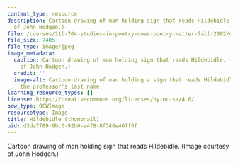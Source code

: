 ```yaml
---
content_type: resource
description: Cartoon drawing of man holding sign that reads Hildebidle. (Image courtesy
  of John Hodgen.)
file: /courses/21l-704-studies-in-poetry-does-poetry-matter-fall-2002/d3da7f896bc692b0e4f88f346e467f5f_21l-704f02-th.jpg
file_size: 7405
file_type: image/jpeg
image_metadata:
  caption: Cartoon drawing of man holding sign that reads Hildebidle. (Image courtesy
    of John Hodgen.)
  credit: ''
  image-alt: Cartoon drawing of man holding a sign that reads Hildebidle, which is
    the professor's last name.
learning_resource_types: []
license: https://creativecommons.org/licenses/by-nc-sa/4.0/
ocw_type: OCWImage
resourcetype: Image
title: Hildebidle (thumbnail)
uid: d3da7f89-6bc6-92b0-e4f8-8f346e467f5f
---
```

Cartoon drawing of man holding sign that reads Hildebidle. (Image courtesy of John Hodgen.)